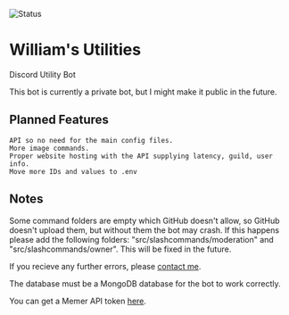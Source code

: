 ![Status](https://img.shields.io/uptimerobot/status/m791858381-69136b76cb9eee94f12249fc?style=for-the-badge)

# William's Utilities
Discord Utility Bot

This bot is currently a private bot, but I might make it public in the future.

## Planned Features

```
API so no need for the main config files.
More image commands.
Proper website hosting with the API supplying latency, guild, user info.
Move more IDs and values to .env
```

## Notes
Some command folders are empty which GitHub doesn't allow, so GitHub doesn't upload them, but without them the bot may crash. If this happens please add the following folders: "src/slashcommands/moderation" and "src/slashcommands/owner". This will be fixed in the future.

If you recieve any further errors, please [contact me](mailto:william@williamharrison.dev).

The database must be a MongoDB database for the bot to work correctly.

You can get a Memer API token [here](https://memer-api.js.org).

